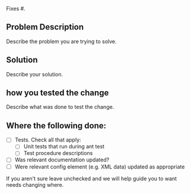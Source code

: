 

<!-- if your PR does not fix an open issue you can remove this line -->
Fixes #. 

## Problem Description

Describe the problem you are trying to solve.

## Solution

Describe your solution.

## how you tested the change

Describe what was done to test the change.

## Where the following done:

- [ ] Tests. Check all that apply:
   - [ ] Unit tests that run during ant test
   - [ ] Test procedure descriptions
- [ ] Was relevant documentation updated?
- [ ] Were relevant config element (e.g. XML data) updated as appropriate

If you aren't sure leave unchecked and we will help guide you to want needs changing where.
